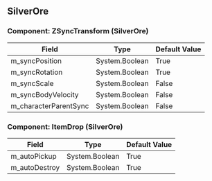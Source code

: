 ## SilverOre

### Component: ZSyncTransform (SilverOre)

|Field|Type|Default Value|
|---|---|---|
|m_syncPosition|System.Boolean|True|
|m_syncRotation|System.Boolean|True|
|m_syncScale|System.Boolean|False|
|m_syncBodyVelocity|System.Boolean|False|
|m_characterParentSync|System.Boolean|False|

### Component: ItemDrop (SilverOre)

|Field|Type|Default Value|
|---|---|---|
|m_autoPickup|System.Boolean|True|
|m_autoDestroy|System.Boolean|True|

